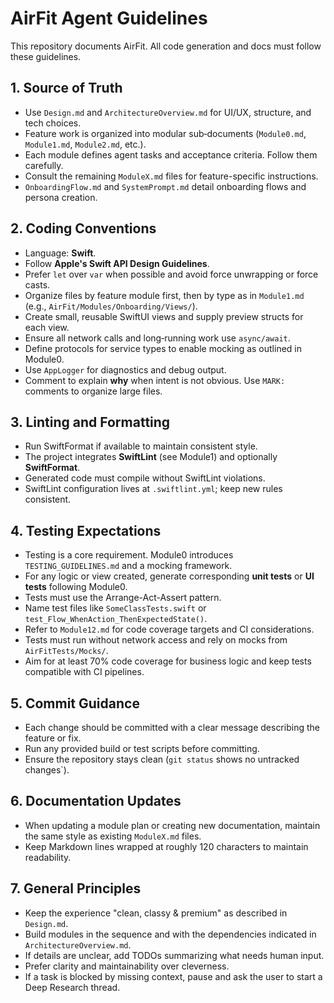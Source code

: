 # AirFit Agent Guidelines

This repository documents AirFit. All code generation and docs must follow these guidelines.

## 1. Source of Truth

* Use `Design.md` and `ArchitectureOverview.md` for UI/UX, structure, and tech choices.
* Feature work is organized into modular sub‑documents (`Module0.md`, `Module1.md`, `Module2.md`, etc.).
* Each module defines agent tasks and acceptance criteria. Follow them carefully.
* Consult the remaining `ModuleX.md` files for feature-specific instructions.
* `OnboardingFlow.md` and `SystemPrompt.md` detail onboarding flows and persona creation.

## 2. Coding Conventions

* Language: **Swift**.
* Follow **Apple's Swift API Design Guidelines**.
* Prefer `let` over `var` when possible and avoid force unwrapping or force casts.
* Organize files by feature module first, then by type as in `Module1.md` (e.g., `AirFit/Modules/Onboarding/Views/`).
* Create small, reusable SwiftUI views and supply preview structs for each view.
* Ensure all network calls and long‑running work use `async/await`.
* Define protocols for service types to enable mocking as outlined in Module0.
* Use `AppLogger` for diagnostics and debug output.
* Comment to explain **why** when intent is not obvious. Use `MARK:` comments to organize large files.

## 3. Linting and Formatting

* Run SwiftFormat if available to maintain consistent style.
* The project integrates **SwiftLint** (see Module1) and optionally **SwiftFormat**.
* Generated code must compile without SwiftLint violations.
* SwiftLint configuration lives at `.swiftlint.yml`; keep new rules consistent.

## 4. Testing Expectations

* Testing is a core requirement. Module0 introduces `TESTING_GUIDELINES.md` and a mocking framework.
* For any logic or view created, generate corresponding **unit tests** or **UI tests** following Module0.
* Tests must use the Arrange-Act-Assert pattern.
* Name test files like `SomeClassTests.swift` or `test_Flow_WhenAction_ThenExpectedState()`.
* Refer to `Module12.md` for code coverage targets and CI considerations.
* Tests must run without network access and rely on mocks from `AirFitTests/Mocks/`.
* Aim for at least 70% code coverage for business logic and keep tests compatible with CI pipelines.

## 5. Commit Guidance

* Each change should be committed with a clear message describing the feature or fix.
* Run any provided build or test scripts before committing.
* Ensure the repository stays clean (`git status` shows no untracked changes`).

## 6. Documentation Updates

* When updating a module plan or creating new documentation, maintain the same style as existing `ModuleX.md` files.
* Keep Markdown lines wrapped at roughly 120 characters to maintain readability.

## 7. General Principles

* Keep the experience "clean, classy & premium" as described in `Design.md`.
* Build modules in the sequence and with the dependencies indicated in `ArchitectureOverview.md`.
* If details are unclear, add TODOs summarizing what needs human input.
* Prefer clarity and maintainability over cleverness.
* If a task is blocked by missing context, pause and ask the user to start a Deep Research thread.
